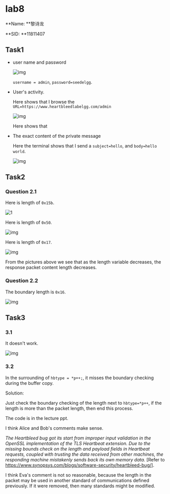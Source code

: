 # lab8

**Name: **黎诗龙

**SID: **11811407

## Task1

- user name and password

  ![img](C:\Users\Lori\Desktop\Course\ComputerScience\CS315\lab8\pictures\88526E6BA035DE5C59095AF25195329C.png)

  `username = admin`, `password=seedelgg`.

- User's activity.

  Here shows that I browse the `URL=https://www.heartbleedlabelgg.com/admin`

  ![img](C:\Users\Lori\Desktop\Course\ComputerScience\CS315\lab8\pictures\2994EF772EBD2E2E3C3AE4B7A6056AC5-1604930685585.png)

  Here shows that 

- The exact content of the private message

  Here the terminal shows that I send a `subject=hello`, and `body=hello world`.

  ![img](C:\Users\Lori\Desktop\Course\ComputerScience\CS315\lab8\pictures\185CD255A168EADCE26CC120763EF043.png)

## Task2

### Question 2.1

Here is length of `0x15b`.

![1](C:\Users\Lori\Desktop\Course\ComputerScience\CS315\lab8\pictures\1.png)

Here is length of `0x50`.

![img](C:\Users\Lori\Desktop\Course\ComputerScience\CS315\lab8\pictures\032050D21158DBD2BE3BFE5B5D32DA4A.png)

Here is length of `0x17`.

![img](C:\Users\Lori\Desktop\Course\ComputerScience\CS315\lab8\pictures\A35D44E693022A74EE8B04D0F896E679.png)



From the pictures above we see that as the length variable decreases, the response packet content length decreases.

### Question 2.2

The boundary length is `0x16`.

![img](C:\Users\Lori\Desktop\Course\ComputerScience\CS315\lab8\pictures\6AE042C559B762DBE7D1C9959668F121.png)



## Task3

### 3.1

It doesn't work.

![img](C:\Users\Lori\Desktop\Course\ComputerScience\CS315\lab8\pictures\261DC7E482210CA93309589A00CE6B25.png)

### 3.2

In the surrounding of `hbtype = *p++;`, it misses the boundary checking during the buffer copy.

Solution:

Just check the boundary checking of the length next to `hbtype=*p++`, if the length is more than the packet length, then end this process.

The code is in the lecture ppt.

I think Alice and Bob's comments make sense. 

*The Heartbleed bug got its start from improper input validation in the OpenSSL implementation of the TLS Heartbeat extension. Due to the missing bounds check on the length and payload fields in Heartbeat requests, coupled with trusting the data received from other machines, the responding machine mistakenly sends back its own memory data.* [Refer to https://www.synopsys.com/blogs/software-security/heartbleed-bug/].

I think Eva's comment is not so reasonable, because the length in the packet may be used in another standard of communications defined previously. If it were removed, then many standards might be modified. 

